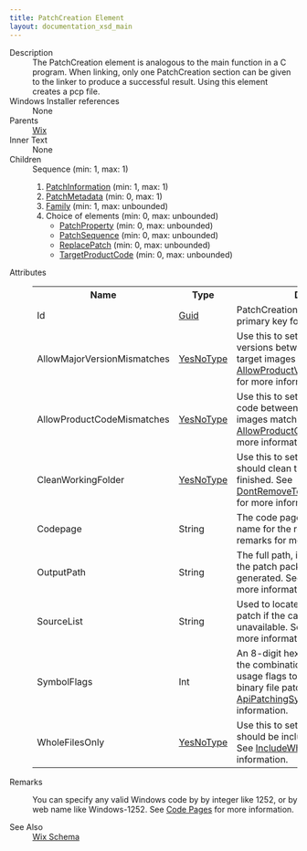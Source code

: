 ```yaml
---
title: PatchCreation Element
layout: documentation_xsd_main
---
```

<dl>
  <dt>Description</dt>
  <dd>             The PatchCreation element is analogous to the main function in a C program.  When linking, only one PatchCreation section             can be given to the linker to produce a successful result.  Using this element creates a pcp file.             </dd>
  <dt>Windows Installer references</dt>
  <dd>None</dd>
  <dt>Parents</dt>
  <dd>
    <a href="../wix/">Wix</a>
  </dd>
  <dt>Inner Text</dt>
  <dd>None</dd>
  <dt>Children</dt>
  <dd>Sequence (min: 1, max: 1)<ol><li><a href="../patchinformation/">PatchInformation</a> (min: 1, max: 1)</li><li><a href="../patchmetadata/">PatchMetadata</a> (min: 0, max: 1)</li><li><a href="../family/">Family</a> (min: 1, max: unbounded)</li><li>Choice of elements (min: 0, max: unbounded)<ul><li><a href="../patchproperty/">PatchProperty</a> (min: 0, max: unbounded)</li><li><a href="../patchsequence/">PatchSequence</a> (min: 0, max: unbounded)</li><li><a href="../replacepatch/">ReplacePatch</a> (min: 0, max: unbounded)</li><li><a href="../targetproductcode/">TargetProductCode</a> (min: 0, max: unbounded)</li></ul></li></ol></dd>
  <dt>Attributes</dt>
  <dd>
    <table cellspacing="0" cellpadding="0" class="schema">
      <tr>
        <th width="15%">Name</th>
        <th width="15%">Type</th>
        <th width="65%">Description</th>
        <th width="15%">Required</th>
      </tr>
      <tr>
        <td>Id</td>
        <td><a href="../simple_type_guid/">Guid</a></td>
        <td>PatchCreation identifier; this is the primary key for identifying patches.</td>
        <td>Yes</td>
      </tr>
      <tr>
        <td>AllowMajorVersionMismatches</td>
        <td><a href="../simple_type_yesnotype/">YesNoType</a></td>
        <td>Use this to set whether the major versions between the upgrade and target images match. See <a href="http://msdn.microsoft.com/library/aa370890.aspx" target="_blank">AllowProductVersionMajorMismatches</a> for more information.</td>
        <td>&nbsp;</td>
      </tr>
      <tr>
        <td>AllowProductCodeMismatches</td>
        <td><a href="../simple_type_yesnotype/">YesNoType</a></td>
        <td>Use this to set whether the product code between the upgrade and target images match. See <a href="http://msdn.microsoft.com/library/aa370890.aspx" target="_blank">AllowProductCodeMismatches</a> for more information.</td>
        <td>&nbsp;</td>
      </tr>
      <tr>
        <td>CleanWorkingFolder</td>
        <td><a href="../simple_type_yesnotype/">YesNoType</a></td>
        <td>Use this to set whether Patchwiz should clean the temp folder when finished. See <a href="http://msdn.microsoft.com/library/aa370890.aspx" target="_blank">DontRemoveTempFolderWhenFinished</a> for more information.</td>
        <td>&nbsp;</td>
      </tr>
      <tr>
        <td>Codepage</td>
        <td>String</td>
        <td>The code page integer value or web name for the resulting PCP. See remarks for more information.</td>
        <td>&nbsp;</td>
      </tr>
      <tr>
        <td>OutputPath</td>
        <td>String</td>
        <td>The full path, including file name, of the patch package file that is to be generated. See <a href="http://msdn.microsoft.com/library/aa370890.aspx" target="_blank">PatchOutputPath</a> for more information.</td>
        <td>&nbsp;</td>
      </tr>
      <tr>
        <td>SourceList</td>
        <td>String</td>
        <td>Used to locate the .msp file for the patch if the cached copy is unavailable. See <a href="http://msdn.microsoft.com/library/aa370890.aspx" target="_blank">PatchSourceList</a> for more information.</td>
        <td>&nbsp;</td>
      </tr>
      <tr>
        <td>SymbolFlags</td>
        <td>Int</td>
        <td>An 8-digit hex integer representing the combination of patch symbol usage flags to use when creating a binary file patch. See <a href="http://msdn.microsoft.com/library/aa370890.aspx" target="_blank">ApiPatchingSymbolFlags</a> for more information.</td>
        <td>&nbsp;</td>
      </tr>
      <tr>
        <td>WholeFilesOnly</td>
        <td><a href="../simple_type_yesnotype/">YesNoType</a></td>
        <td>Use this to set whether changing files should be included in their entirety. See <a href="http://msdn.microsoft.com/library/aa370890.aspx" target="_blank">IncludeWholeFilesOnly</a> for more information.</td>
        <td>&nbsp;</td>
      </tr>
    </table>
  </dd>
  <dt>Remarks</dt>
  <dd><p>You can specify any valid Windows code by by integer like 1252, or by web name like Windows-1252. See <a href="../../overview/codepage">Code Pages</a> for more information.</p></dd>
  <dt>See Also</dt>
  <dd>
    <a href="../wix">Wix Schema</a>
  </dd>
</dl>

